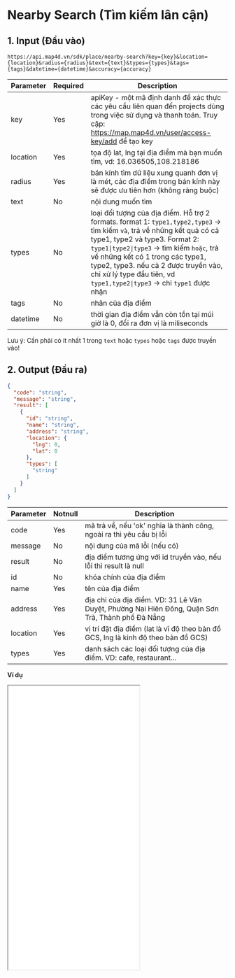 #  Nearby Search (Tìm kiếm lân cận)
## 1. Input (Đầu vào)
```
https://api.map4d.vn/sdk/place/nearby-search?key={key}&location={location}&radius={radius}&text={text}&types={types}&tags={tags}&datetime={datetime}&accuracy={accuracy}
```
| Parameter |Required| Description                                                                                           |
|-----------|--------|-------------------------------------------------------------------------------------------------------|
| key       |Yes     | apiKey - một mã định danh để xác thực các yêu cầu liên quan đến projects dùng trong việc sử dụng và thanh toán. Truy cập: https://map.map4d.vn/user/access-key/add để tạo key |
| location  |Yes     | tọa độ lat, lng tại địa điểm mà bạn muốn tìm, vd: 16.036505,108.218186                              |
| radius    |Yes     | bán kính tìm dữ liệu xung quanh đơn vị là mét, các địa điểm trong bán kính này sẽ được ưu tiên hơn (không ràng buộc) |
| text      |No      | nội dung muốn tìm                                                                                  |
| types     |No      | loại đối tượng của địa điểm. Hỗ trợ 2 formats. format 1: `type1,type2,type3` -> tìm kiếm `và`, trả về những kết quả có cả type1, type2 và type3. Format 2: `type1\|type2\|type3` -> tìm kiếm `hoặc`, trả về những kết có 1 trong các type1, type2, type3. nếu cả 2 được truyền vào, chỉ xử lý type đầu tiên, vd `type1,type2\|type3` -> chỉ `type1` được nhận                |
| tags      |No      | nhãn của địa điểm                                                                     |
| datetime  |No      | thời gian địa điểm vẫn còn tồn tại múi giờ là 0, đổi ra đơn vị là miliseconds                      |  

Lưu ý: Cần phải có ít nhất 1 trong `text` hoặc `types` hoặc `tags` được truyền vào!
## 2. Output (Đầu ra)
```json
{
  "code": "string",
  "message": "string",
  "result": [
    {
      "id": "string",
      "name": "string",
      "address": "string",
      "location": {
        "lng": 0,
        "lat": 0
      },
      "types": [
        "string"
      ]
    }
  ]
}
```
| Parameter |Notnull| Description                                                                                           |
|-----------|-------|-------------------------------------------------------------------------------------------------------|
| code      |Yes    | mã trả về, nếu 'ok' nghĩa là thành công, ngoài ra thì yêu cầu bị lỗi                               |
| message   |No     | nội dung của mã lỗi (nếu có)                                                                       |
| result    |No     | địa điểm tương ứng với id truyền vào, nếu lỗi thì result là null                                   |
| id        |No    | khóa chính của địa điểm                                                                            |
| name      |Yes    | tên của địa điểm                                                                                      |
| address   |Yes    | địa chỉ của địa điểm. VD: 31 Lê Văn Duyệt, Phường Nai Hiên Đông, Quận Sơn Trà, Thành phố Đà Nẵng      |                                                                       |
| location  |Yes    | vị trí đặt địa điểm (lat là vĩ độ theo bản đồ GCS, lng là kinh độ theo bản đồ GCS)                    |
| types     |Yes    | danh sách các loại đối tượng của địa điểm. VD: cafe, restaurant...                                                         |

**Ví dụ**
<iframe src="./examples/v1.0/nearbysearch.html" height="650px"  width: 80%> </iframe>

